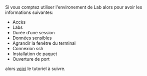 Si vous comptez utiliser l'environement de Lab alors pour avoir les informations suivantes: 
* Accès
* Labs
* Durée d’une session
* Données sensibles
* Agrandir la fenêtre du terminal
* Connexion ssh
* Installation de paquet
* Ouverture de port

alors [voici](https://github.com/eazytraining/setup-labs-ansible) le tutoriel à suivre.


